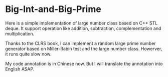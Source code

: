 # Big-Int-and-Big-Prime
Here is a simple implementation of large number class based on C++ STL deque. It support operation like addition, subtraction, complementation and multiplication.

Thanks to the CLRS book, I can implement a random large prime number generator based on Miller-Rabin test and the large number class. Howerver, it runs quite slow now.

My code annotation is in Chinese now. But I will translate the annotation into English ASAP.
